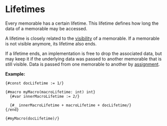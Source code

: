 # Lifetimes

Every memorable has a certain lifetime.
This lifetime defines how long the data of a memorable may be accessed.

A lifetime is closely related to the [visibility](/markup/logic/scope/visibility) of a memorable. If a memorable is not visible anymore, its lifetime also ends.

If a lifetime ends, an implementation is free to drop the associated data, but may keep it if the underlying data was passed to another memorable that is still visible.
Data is passed from one memorable to another by [assignment](/markup/logic/macros/builtins/statements/assignment).

**Example:**

```
{#const docLifetime := 1/}

{#macro myMacro(macroLifetime: int) int}
  {#var innerMacroLifetime := 2/}

  {#_ innerMacroLifetime + macroLifetime + docLifetime/}
{/end}

{#myMacro(docLifetime)/}
```
